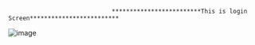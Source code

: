                                  *************************This is login Screen*************************
![image](https://user-images.githubusercontent.com/59212692/175362669-50bcd263-607e-48e9-8494-4c1222104c80.png)

